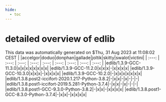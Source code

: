```yaml
---
hide:
  - toc
---
```


detailed overview of edlib
==========================


This data was automatically generated on $Thu, 31 Aug 2023 at 11:08:02 CEST
| |accelgor|doduo|donphan|gallade|joltik|skitty|swalot|victini|
| :---: | :---: | :---: | :---: | :---: | :---: | :---: | :---: | :---: |
|edlib/1.3.9-GCC-11.3.0|x|x|x|x|x|x|x|x|
|edlib/1.3.9-GCC-11.2.0|x|x|x|-|x|x|x|x|
|edlib/1.3.9-GCC-10.3.0|x|x|x|-|x|x|x|x|
|edlib/1.3.9-GCC-10.2.0|-|x|x|x|x|x|x|x|
|edlib/1.3.8.post2-iccifort-2020.1.217-Python-3.8.2|-|x|x|-|x|-|-|-|
|edlib/1.3.8.post1-iccifort-2019.5.281-Python-3.7.4|-|x|x|-|x|-|-|-|
|edlib/1.3.8.post1-GCC-9.3.0-Python-3.8.2|-|x|x|-|x|x|x|x|
|edlib/1.3.8.post1-GCC-8.3.0-Python-3.7.4|-|x|x|-|x|x|x|x|
